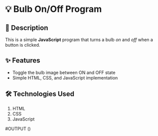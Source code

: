 # 💡 Bulb On/Off Program

## 📜 Description
This is a simple **JavaScript** program that turns a bulb *on* and *off* when a button is clicked.

## ✨ Features
- Toggle the bulb image between ON and OFF state
- Simple HTML, CSS, and JavaScript implementation

## 🛠 Technologies Used
1. HTML
2. CSS
3. JavaScript

#OUTPUT
()
